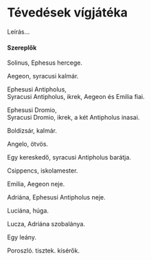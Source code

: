 <!-- ======================================================================
--- Search engine
title:          Tévedések vígjátéka
keywords:       tévedés, vígjáték
description:    William Shakespeare: Tévedések vígjátéka.
--- Menu system
order:          30
text:           Tévedések vígjátéka
hidden:         false
umbel:          false
--- Page properties
id:             /comedies/the-comedy-of-errors
document:       
layout:         layout-2-left
$-left:         play-list
searchable:     true
======================================================================= -->

# Tévedések vígjátéka

Leírás...

#### Szereplők

Solinus, Ephesus hercege.

Aegeon, syracusi kalmár.

Ephesusi Antipholus,  
Syracusi Antipholus, ikrek, Aegeon és Emilia fiai.

Ephesusi Dromio,  
Syracusi Dromio, ikrek, a két Antipholus inasai.

Boldizsár, kalmár.

Angelo, ötvös.

Egy kereskedő, syracusi Antipholus barátja.

Csippencs, iskolamester.

Emilia, Aegeon neje.

Adriána, Ephesusi Antipholus neje.

Luciána, húga.

Lucza, Adriána szobalánya.

Egy leány.

Poroszló. tisztek. kísérők.
